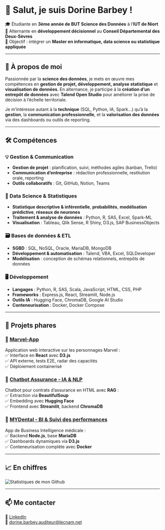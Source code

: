# 👋 Salut, je suis Dorine Barbey !  

🎓 Étudiante en **3ème année de BUT Science des Données** à l’**IUT de Niort**  
💼 Alternante en **développement décisionnel** au **Conseil Départemental des Deux-Sèvres**  
🎯 Objectif : intégrer un **Master en informatique, data science ou statistique appliquée**

---

## 🚀 À propos de moi  
Passionnée par la **science des données**, je mets en œuvre mes compétences en **gestion de projet, développement, analyse statistique** et **visualisation de données**. En alternance, je participe à la **création d’un entrepôt de données** avec **Talend Open Studio** pour améliorer la prise de décision à l’échelle territoriale.

Je m’intéresse autant à la **technique** (SQL, Python, IA, Spark...) qu’à la **gestion**, la **communication professionnelle**, et la **valorisation des données** via des dashboards ou outils de reporting.

---

## 🛠️ Compétences  

### 💡 Gestion & Communication  
- **Gestion de projet** : planification, suivi, méthodes agiles (kanban, Trello)  
- **Communication d’entreprise** : rédaction professionnelle, restitution orale, reporting  
- **Outils collaboratifs** : Git, GitHub, Notion, Teams  

### 🧠 Data Science & Statistiques  
- **Statistique descriptive & inférentielle**, **probabilités**, **modélisation prédictive**, **réseaux de neurones**  
- **Traitement & analyse de données** : Python, R, SAS, Excel, Spark-ML  
- **Visualisation** : Tableau, Qlik Sense, R Shiny, D3.js, SAP BusinessObjects  

### 🗃️ Bases de données & ETL  
- **SGBD** : SQL, NoSQL, Oracle, MariaDB, MongoDB  
- **Développement & automatisation** : Talend, VBA, Excel, SQLDeveloper  
- **Modélisation** : conception de schémas relationnels, entrepôts de données  

### 🖥️ Développement  
- **Langages** : Python, R, SAS, Scala, JavaScript, HTML, CSS, PHP  
- **Frameworks** : Express.js, React, Streamlit, Node.js  
- **Outils IA** : Hugging Face, ChromaDB, Google AI Studio  
- **Conteneurisation** : Docker, Docker Compose  

---

## 🌟 Projets phares  

### 🔹 [Marvel-App](https://github.com/dodoBrb/marvel-app)  
Application web interactive sur les personnages Marvel :  
✅ Interface en **React** avec **D3.js**  
✅ API externe, tests E2E, radar des capacités  
✅ Déploiement containerisé  

### 🔹 [Chatbot Assurance - IA & NLP](https://github.com/julietterssgnl/RAG-IUT)  
Chatbot pour contrats d’assurance en HTML avec **RAG** :  
✅ Extraction via **BeautifulSoup**  
✅ Embedding avec **Hugging Face**  
✅ Frontend avec **Streamlit**, backend **ChromaDB**  

### 🔹 [MYDental - BI & Suivi des performances](https://github.com/julietterssgnl/mydental-bi)  
App de Business Intelligence médicale :  
✅ Backend **Node.js**, base **MariaDB**  
✅ Dashboards dynamiques via **D3.js**  
✅ Conteneurisation complète avec **Docker**  

---

## 📈 En chiffres  
![Statistiques de mon Github](https://github-readme-stats.vercel.app/api?username=dodoBrb&show_icons=true&theme=radical)

---

## 📫 Me contacter  
🔗 [LinkedIn](https://fr.linkedin.com/in/dorine-barbey-7a080b2a0)  
📧 dorine.barbey.auditeur@lecnam.net 
